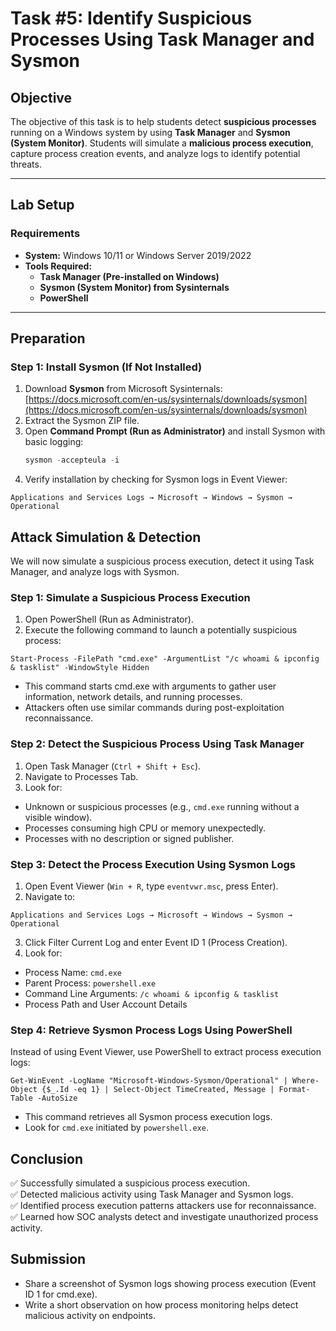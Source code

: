 # **Task #5: Identify Suspicious Processes Using Task Manager and Sysmon**

## **Objective**  
The objective of this task is to help students detect **suspicious processes** running on a Windows system by using **Task Manager** and **Sysmon (System Monitor)**. Students will simulate a **malicious process execution**, capture process creation events, and analyze logs to identify potential threats.

---

## **Lab Setup**  
### **Requirements**  
- **System:** Windows 10/11 or Windows Server 2019/2022  
- **Tools Required:**  
  - **Task Manager (Pre-installed on Windows)**  
  - **Sysmon (System Monitor) from Sysinternals**  
  - **PowerShell**  

---

## **Preparation**  
### **Step 1: Install Sysmon (If Not Installed)**  
1. Download **Sysmon** from Microsoft Sysinternals:  
   [https://docs.microsoft.com/en-us/sysinternals/downloads/sysmon](https://docs.microsoft.com/en-us/sysinternals/downloads/sysmon)  
2. Extract the Sysmon ZIP file.  
3. Open **Command Prompt (Run as Administrator)** and install Sysmon with basic logging:  
   ```powershell
   sysmon -accepteula -i
    ```
4. Verify installation by checking for Sysmon logs in Event Viewer:
```
Applications and Services Logs → Microsoft → Windows → Sysmon → Operational
```

## Attack Simulation & Detection
We will now simulate a suspicious process execution, detect it using Task Manager, and analyze logs with Sysmon.

### Step 1: Simulate a Suspicious Process Execution
1. Open PowerShell (Run as Administrator).
2. Execute the following command to launch a potentially suspicious process:
```
Start-Process -FilePath "cmd.exe" -ArgumentList "/c whoami & ipconfig & tasklist" -WindowStyle Hidden
```
- This command starts cmd.exe with arguments to gather user information, network details, and running processes.
- Attackers often use similar commands during post-exploitation reconnaissance.
  
### Step 2: Detect the Suspicious Process Using Task Manager
1. Open Task Manager (`Ctrl + Shift + Esc`).
2. Navigate to Processes Tab.
3. Look for:
- Unknown or suspicious processes (e.g., `cmd.exe` running without a visible window).
- Processes consuming high CPU or memory unexpectedly.
- Processes with no description or signed publisher.
  
### Step 3: Detect the Process Execution Using Sysmon Logs
1. Open Event Viewer (`Win + R`, type `eventvwr.msc`, press Enter).
2. Navigate to:
```
Applications and Services Logs → Microsoft → Windows → Sysmon → Operational
```
3. Click Filter Current Log and enter Event ID 1 (Process Creation).
4. Look for:
- Process Name: `cmd.exe`
- Parent Process: `powershell.exe`
- Command Line Arguments: `/c whoami & ipconfig & tasklist`
- Process Path and User Account Details

### Step 4: Retrieve Sysmon Process Logs Using PowerShell
Instead of using Event Viewer, use PowerShell to extract process execution logs:

```
Get-WinEvent -LogName "Microsoft-Windows-Sysmon/Operational" | Where-Object {$_.Id -eq 1} | Select-Object TimeCreated, Message | Format-Table -AutoSize
```
- This command retrieves all Sysmon process execution logs.
- Look for `cmd.exe` initiated by `powershell.exe`.

## Conclusion
✅ Successfully simulated a suspicious process execution.   
✅ Detected malicious activity using Task Manager and Sysmon logs.   
✅ Identified process execution patterns attackers use for reconnaissance.   
✅ Learned how SOC analysts detect and investigate unauthorized process activity.   

## Submission
- Share a screenshot of Sysmon logs showing process execution (Event ID 1 for cmd.exe).
- Write a short observation on how process monitoring helps detect malicious activity on endpoints.

